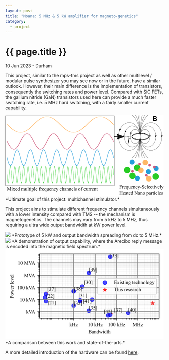 ```yaml
---
layout: post
title: "Moana: 5 MHz & 5 kW amplifier for magneto-genetics"
category: 
  - project
---
```


{{ page.title }}
================

<p class="meta">10 Jun 2023 - Durham</p>

This project, similar to the mps-tms project as well as other multilevel / modular pulse synthesizer you may see now or in the future, have a similar outlook. However, their main difference is the implementation of transistors, consequently the switching rates and power level. Compared with SiC FETs, the gallium nitride (GaN) transistors used here can provide a much faster switching rate, i.e. 5 MHz hard switching, with a fairly smaller current capability.

<img src="/images/posts/moana/multichannel_pulse_generator_demonstration.png" style="background-color: white;">
*Ultimate goal of this project: multichannel stimulator.*

This project aims to stimulate different frequency channels simultaneously with a lower intensity compared with TMS -- the mechanism is magnetogenetics. The channels may vary from 5 kHz to 5 MHz, thus requiring a ultra wide output bandwidth at kW power level.

<img src="/images/posts/moana/gan_ch2b.jpg" style="background-color: white;">
*Prototype of 5 kW and output bandwidth spreading from dc to 5 MHz.*

<img src="/images/posts/moana/arecibo.png" style="background-color: white;">
*A demonstration of output capability, where the Arecibo reply message is encoded into the magnetic field spectrum.*

<img src="/images/posts/moana/review_high_fidelity_high_power.png" style="background-color: white;">
*A comparison between this work and state-of-the-arts.*

A more detailed introduction of the hardware can be found [here](https://ieeexplore.ieee.org/abstract/document/10693936/).
